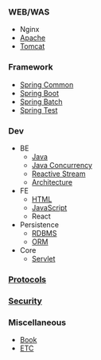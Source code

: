 ### WEB/WAS
- Nginx
- [Apache](apache)
- [Tomcat](tomcat)

### Framework
- [Spring Common](spring-common)
- [Spring Boot](spring-boot)
- [Spring Batch](spring-batch)
- [Spring Test](spring-test)

### Dev
- BE
  - [Java](java)
  - [Java Concurrency](java-concurrency)
  - [Reactive Stream](reactive-stream)
  - [Architecture](server-architect)
- FE
  - [HTML](html)
  - [JavaScript](javascript)
  - React
- Persistence
  - [RDBMS](rdbms)
  - [ORM](orm)
- Core
  - [Servlet](servlet)

### [Protocols](protocols)

### [Security](security)

### Miscellaneous
- [Book](book)
- [ETC](etc)
